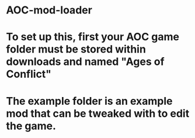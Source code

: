 # AOC-mod-loader
# To set up this, first your AOC game folder must be stored within downloads and named "Ages of Conflict"
# The example folder is an example mod that can be tweaked with to edit the game.
